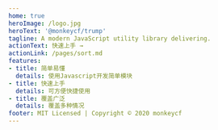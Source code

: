 ```yaml
---
home: true
heroImage: /logo.jpg
heroText: '@monkeycf/trump'
tagline: A modern JavaScript utility library delivering.
actionText: 快速上手 →
actionLink: /pages/sort.md
features:
- title: 简单易懂
  details: 使用Javascript开发简单模块
- title: 快速上手
  details: 可方便快捷使用
- title: 覆盖广泛
  details: 覆盖多种情况
footer: MIT Licensed | Copyright © 2020 monkeycf
---
```

 <link-footer></link-footer>
